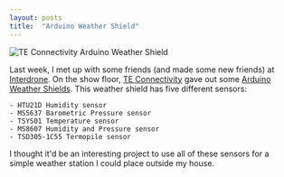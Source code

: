 ```yaml
---
layout: posts
title:  "Arduino Weather Shield"
---
```


![TE Connectivity Arduino Weather Shield](assets/img/weather_shield.jpg)

Last week, I met up with some friends (and made some new friends) at [Interdrone](https://www.interdrone.com). On the show floor, [TE Connectivity](https://www.te.com/usa-en/home.html) gave out some [Arduino Weather Shields](https://www.te.com/usa-en/product-10212634-00.html). This weather shield has five different sensors: 

    - HTU21D Humidity sensor
    - MS5637 Barometric Pressure sensor
    - TSYS01 Temperature sensor
    - MS8607 Humidity and Pressure sensor
    - TSD305-1C55 Termopile sensor

I thought it'd be an interesting project to use all of these sensors for a simple weather station I could place outside my house. 